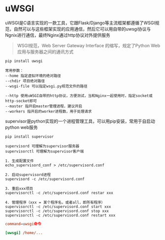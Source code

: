 # uWSGI

uWSGI是C语言实现的一款工具，它跟Flask/Django等主流框架都遵循了WSGI规范，自然可以与这些框架实现的应用通信，然后它可以用自带的uwsgi协议与Ngnix进行通信，最终Nginx通过http协议对外提供服务
> WSGI规范，Web Server Gateway Interface 的缩写，规定了Python Web应用与服务器之间的通讯方式

```text
pip install uwsgi

常用参数：
--home 指定虚拟环境的绝对路径
--chdir 项目绝对路径
--wsgi-file 可以指定wsgi.py规范文件的路径

--http 使用uWSGI自带的http协议，方便测试，当和Nginx一起使用时，指定socket或http-socket即可
--master 指开启master管理进程，建议开启
--workers 指开启的worker进程数，用于处理请求
```

supervisor是python实现的一个进程管理工具，可以用pip安装，常用于自启动python web服务

```text
pip install supervisor

supervisord 可理解为supervisor服务器
supervisorctl 可理解为supervisor客户端

1. 生成配置文件
echo_supervisord_conf > /etc/supervisord.conf

2. 启动supervisord进程
supervisord -c /etc/supervisord.conf

3. 重启xxx项目
supervisorctl -c /etc/supervisord.conf restar xxx

4. 管理程序（xxx = 某个程序名，或者all，即所有程序）
supervisorctl -c /etc/supervisord.conf start xxx
supervisorctl -c /etc/supervisord.conf stop xxx
supervisorctl -c /etc/supervisord.conf restart xxx
```

```supervisord.conf
command=uwsgi命令
```

```uwsgi.ini
[uwsgi] /home/...
```
